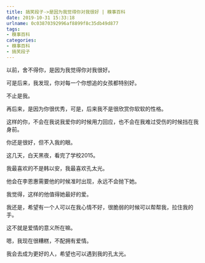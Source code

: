 ```yaml
---
title: 搞笑段子->是因为我觉得你对我很好 | 糗事百科
date: 2019-10-31 15:33:18
urlname: 0c03870392996af8899f8c35db49d877
tags: 
- 糗事百科
categories:
- 糗事百科
- 搞笑段子
---
```

以前，舍不得你，是因为我觉得你对我很好。

可是后来，我发现，你对每一个你想追的女孩都特别好。

不止是我。

再后来，是因为你很优秀，可是，后来我不是很欣赏你软软的性格。

这样的你，不会在我说我爱你的时候用力回应，也不会在我难过受伤的时候挡在我身前。

你还是很好，但不入我的眼。

这几天，白天黑夜，看完了学校2015。

我最喜欢的不是韩以安，我最喜欢孔太光。

他会在李恩惠需要他的时候准时出现，永远不会抛下她。

我觉得，这样的他值得她最好的爱。

我还是，希望有一个人可以在我心情不好，很脆弱的时候可以帮帮我，拉住我的手。

这不就是爱情的意义所在嘛。

嗯，我现在很糟糕，不配拥有爱情。

我会去成为更好的人，希望也可以遇到我的孔太光。


